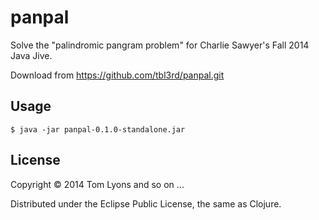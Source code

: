 # panpal

Solve the "palindromic pangram problem"
for Charlie Sawyer's Fall 2014 Java Jive.

Download from https://github.com/tbl3rd/panpal.git

## Usage

    $ java -jar panpal-0.1.0-standalone.jar

## License

Copyright © 2014 Tom Lyons and so on ...

Distributed under the Eclipse Public License, the same as Clojure.
